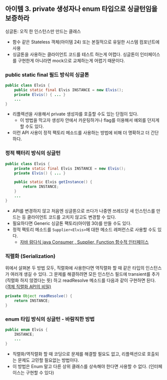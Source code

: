 ## 아이템 3. private 생성자나 enum 타입으로 싱글턴임을 보증하라

싱글톤: 오직 한 인스턴스만 만드는 클래스

-   함수 같은 Stateless 객체(아이템 24) 또는 본질적으로 유일한 시스템 컴포넌트에 사용
-   싱글톤을 사용하는 클라이언트 코드를 테스트 하는게 어렵다. 싱글톤이 인터페이스를 구현한게 아니라면 mock으로 교체하는게 어렵기 때문이다.

### public static final 필드 방식의 싱글톤

```java
public class Elvis {
    public static final Elvis INSTANCE = new Elvis();
    private Elvis() { ... }
    ...
}
```

-   리플렉션을 사용해서 private 생성자를 호출할 수도 있는 단점이 있다.
    -   이 방법을 막고자 생성자 안에서 카운팅하거나 flag를 이용해서 예외를 던지게 할 수도 있다.
-   이런 API 사용이 정적 팩토리 메소드를 사용하는 방법에 비해 더 명확하고 더 간단하다.

### 정적 팩터리 방식의 싱글턴

```java
public class Elvis {
    private static final Elvis INSTANCE = new Elvis();
    private Elvis() { ... }

    public static Elvis getInstance() {
        return INSTANCE;
    }
    ...
}
```

-   API를 변경하지 않고 처음엔 싱글톤으로 쓰다가 나중엔 쓰레드당 새 인스턴스를 만드는 등 클라이언트 코드를 고치지 않고도 변경할 수 있다.
-   필요하다면 Generic 싱글톤 팩토리(아이템 30)를 만들 수도 있다.
-   정적 팩토리 메소드를 `Supplier<Elvis>`에 대한 메소드 레퍼런스로 사용할 수도 있다.
    -   [자바 람다식 java Consumer , Supplier, Function 함수적 인터페이스](https://altongmon.tistory.com/245)

### 직렬화 (Serialization)

위에서 살펴본 두 방법 모두, 직렬화에 사용한다면 역직렬화 할 때 같은 타입의 인스턴스가 여러개 생길 수 있다. 그 문제를 해결하려면 모든 인스턴스 필드에 transient를 추가 (직렬화 하지 않겠다는 뜻) 하고 readResolve 메소드를 다음과 같이 구현하면 된다. ([객체 직렬화 API의 비밀)](https://www.oracle.com/technical-resources/articles/java/javaserial.html)

```java
private Object readResolve() {
    return INSTANCE;
}
```

### enum 타입 방식의 싱글턴 - 바람직한 방법

```java
public enum Elvis {
    INSTANCE;
    ...
}
```

-   직렬화/역직렬화 할 때 코딩으로 문제를 해결할 필요도 없고, 리플렉션으로 호출되는 문제도 고민할 필요없는 방법이다.
-   이 방법은 Enum 말고 다른 상위 클래스를 상속해야 한다면 사용할 수 없다. (인터페이스는 구현할 수 있다)